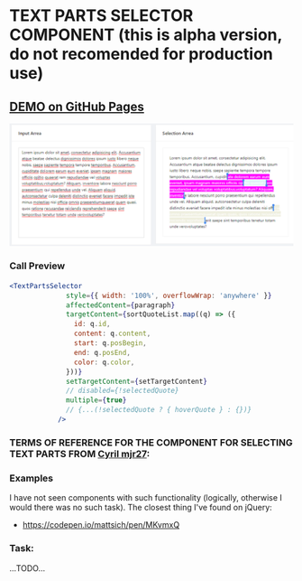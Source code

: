 # TEXT PARTS SELECTOR COMPONENT (this is alpha version, do not recomended for production use)

## <a href="https://rrev4ge.github.io/react-text-selection-handler" target="_blank">DEMO on GitHub Pages</a>

![demo_screenshot](./react-text-parts-selector-(demo).png)

### Call Preview

```jsx
<TextPartsSelector
              style={{ width: '100%', overflowWrap: 'anywhere' }}
              affectedContent={paragraph}
              targetContent={sortQuoteList.map((q) => ({
                id: q.id,
                content: q.content,
                start: q.posBegin,
                end: q.posEnd,
                color: q.color,
              }))}
              setTargetContent={setTargetContent}
              // disabled={!selectedQuote}
              multiple={true}
              // {...(!selectedQuote ? { hoverQuote } : {})}
            />
```

### TERMS OF REFERENCE FOR THE COMPONENT FOR SELECTING TEXT PARTS FROM <a href="https://gist.github.com/mjr27/477972795a0e8c08e2d45dd9771e8c78" target="_blank">Cyril mjr27</a>:

### Examples

I have not seen components with such functionality (logically, otherwise I would
there was no such task). The closest thing I've found on jQuery:

* https://codepen.io/mattsich/pen/MKvmxQ

### Task:

...TODO...
